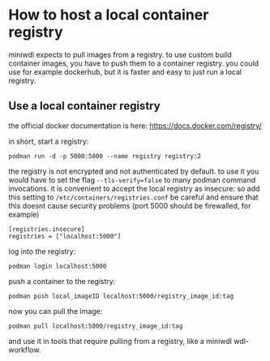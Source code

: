 # How to host a local container registry

miniwdl expects to pull images from a registry.
to use custom build container images, you have to push them to a container registry.
you could use for example dockerhub, but it is faster and easy to just run a local registry.

## Use a local container registry

the official docker documentation is here:
https://docs.docker.com/registry/


in short, start a registry:
```
podman run -d -p 5000:5000 --name registry registry:2
```

the registry is not encrypted and not authenticated by default.
to use it you would have to set the flag `--tls-verify=false` to many podman command invocations.
it is convenient to accept the local registry as insecure:
so add this setting to `/etc/containers/registries.conf`
be careful and ensure that this doesnt cause security problems (port 5000 should be firewalled, for example)
```
[registries.insecure]
registries = ["localhost:5000"]
```

log into the registry:
```
podman login localhost:5000
```

push a container to the registry:
```
podman push local_imageID localhost:5000/registry_image_id:tag
```

now you can pull the image:
```
podman pull localhost:5000/registry_image_id:tag
```

and use it in tools that require pulling from a registry, like a miniwdl wdl-workflow.
